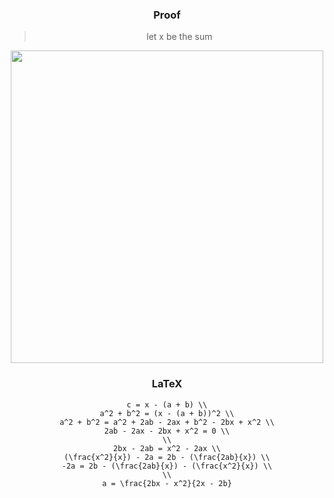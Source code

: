 <div align="center">

### Proof

> let x be the sum

<img src="https://latex.codecogs.com/svg.image?c&space;=&space;x&space;-&space;(a&space;&plus;&space;b)&space;\\a^2&space;&plus;&space;b^2&space;=&space;(x&space;-&space;(a&space;&plus;&space;b))^2&space;\\a^2&space;&plus;&space;b^2&space;=&space;a^2&space;&plus;&space;2ab&space;-&space;2ax&space;&plus;&space;b^2&space;-&space;2bx&space;&plus;&space;x^2&space;\\2ab&space;-&space;2ax&space;-&space;2bx&space;&plus;&space;x^2&space;=&space;0&space;\\\\2bx&space;-&space;2ab&space;=&space;x^2&space;-&space;2ax&space;\\(\frac{x^2}{x})&space;-&space;2a&space;=&space;2b&space;-&space;(\frac{2ab}{x})&space;\\-2a&space;=&space;2b&space;-&space;(\frac{2ab}{x})&space;-&space;(\frac{x^2}{x})&space;\\\\a&space;=&space;\frac{2bx&space;-&space;x^2}{2x&space;-&space;2b}" width="500">

### LaTeX

```
c = x - (a + b) \\
a^2 + b^2 = (x - (a + b))^2 \\
a^2 + b^2 = a^2 + 2ab - 2ax + b^2 - 2bx + x^2 \\
2ab - 2ax - 2bx + x^2 = 0 \\
\\
2bx - 2ab = x^2 - 2ax \\
(\frac{x^2}{x}) - 2a = 2b - (\frac{2ab}{x}) \\
-2a = 2b - (\frac{2ab}{x}) - (\frac{x^2}{x}) \\
\\
a = \frac{2bx - x^2}{2x - 2b}
```

</div>
